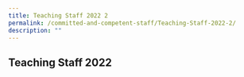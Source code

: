 ```yaml
---
title: Teaching Staff 2022 2
permalink: /committed-and-competent-staff/Teaching-Staff-2022-2/
description: ""
---
```

## Teaching Staff 2022

